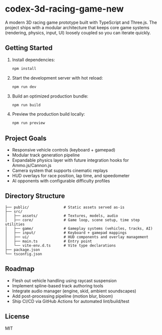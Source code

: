 # codex-3d-racing-game-new

A modern 3D racing game prototype built with TypeScript and Three.js. The project ships with a modular architecture that keeps core game systems (rendering, physics, input, UI) loosely coupled so you can iterate quickly.

## Getting Started

1. Install dependencies:
   ```bash
   npm install
   ```
2. Start the development server with hot reload:
   ```bash
   npm run dev
   ```
3. Build an optimized production bundle:
   ```bash
   npm run build
   ```
4. Preview the production build locally:
   ```bash
   npm run preview
   ```

## Project Goals

- Responsive vehicle controls (keyboard + gamepad)
- Modular track generation pipeline
- Expandable physics layer with future integration hooks for Ammo.js/Cannon.js
- Camera system that supports cinematic replays
- HUD overlays for race position, lap time, and speedometer
- AI opponents with configurable difficulty profiles

## Directory Structure

```
├── public/                # Static assets served as-is
├── src/
│   ├── assets/            # Textures, models, audio
│   ├── core/              # Game loop, scene setup, time step utilities
│   ├── game/              # Gameplay systems (vehicles, tracks, AI)
│   ├── input/             # Keyboard + gamepad mappings
│   ├── ui/                # HUD components and overlay management
│   ├── main.ts            # Entry point
│   └── vite-env.d.ts      # Vite type declarations
├── package.json
└── tsconfig.json
```

## Roadmap

- Flesh out vehicle handling using raycast suspension
- Implement spline-based track authoring tools
- Integrate audio manager (engine, skid, ambient soundscapes)
- Add post-processing pipeline (motion blur, bloom)
- Ship CI/CD via GitHub Actions for automated lint/build/test

## License

MIT
